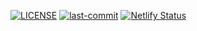 [![LICENSE](https://img.shields.io/badge/license-MIT-green)](https://github.com/zerostwo/songqi.online/blob/master/LICENSE)
[![last-commit](https://img.shields.io/github/last-commit/zerostwo/songqi.online)](https://github.com/zerostwo/songqi.online)
[![Netlify Status](https://api.netlify.com/api/v1/badges/88faa9e2-38d5-41c1-afd3-68acbdd5594c/deploy-status)](https://app.netlify.com/sites/duansq1999/deploys)
